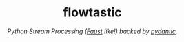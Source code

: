 <div align="center">
    <h1>flowtastic</h1>
    <p>
        <em>
            Python Stream Processing (<a href="https://github.com/faust-streaming/faust">Faust</a> like!)
            backed by <a href="https://github.com/samuelcolvin/pydantic">pydantic</a>.
        </em>
    </p>
</div>
